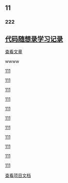 

## 11


### 222

<h2><a href="{% post_url 2023-11-07-exer-dmxsl %}">代码随想录学习记录</a></h2>



[查看文章](./_posts/aa.md)


wwww

<a href="./_posts/aa.md">111</a>

<a href="/_posts/aa.md">111</a>

<a href="./_posts/aa.html">111</a>

<a href="/learn/_posts/aa.html">111</a>

<a href="/learn/_posts/aa.md">111</a>

<a href="./learn/_posts/aa.html">111</a>

<a href="./learn/_posts/aa.md">111</a>

<a href="/_posts/aa.html">111</a>

<a href="./_posts/aa.md">111</a>

<a href="./aa.html">111</a>

<a href="./aa.md">111</a>

[查看项目文档](aa.md)
